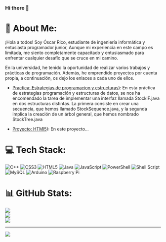 ### Hi there 👋

<!--
**RicoCodetech/RicoCodetech** is a ✨ _special_ ✨ repository because its `README.md` (this file) appears on your GitHub profile.

Here are some ideas to get you started:

- 🔭 I’m currently working on ...
- 🌱 I’m currently learning ...
- 👯 I’m looking to collaborate on ...
- 🤔 I’m looking for help with ...
- 💬 Ask me about ...
- 📫 How to reach me: ...
- 😄 Pronouns: ...
- ⚡ Fun fact: ...
-->


# 💫 About Me:

¡Hola a todos! Soy Óscar Rico, estudiante de ingeniería informática y entusiasta programador junior, Aunque mi experiencia en este campo es limitada, me siento completamente capacitado y entusiasmado para enfrentar cualquier desafío que se cruce en mi camino.

En la universidad, he tenido la oportunidad de realizar varios trabajos y prácticas de programación. Además, he emprendido proyectos por cuenta propia, a continuación, os dejo los enlaces a cada uno de ellos.

- [Practica: Estrategias de programacion y estructuras](https://github.com/RicoCodetech/Estructuras-de-datos)): En esta práctica de estrategias programación y estructuras de datos, se nos ha encomendado la tarea de implementar una interfaz llamada StockIF.java en dos estructuras distintas. La primera consiste en crear una secuencia, que hemos llamado StockSequence.java, y la segunda implica la creación de un árbol general, que hemos nombrado StockTree.java

- [Proyecto: HTMl5](https://github.com/RicoCodetech/web_guia_moscu)): En este proyecto...


# 💻 Tech Stack:
![C++](https://img.shields.io/badge/c++-%2300599C.svg?style=for-the-badge&logo=c%2B%2B&logoColor=white) ![CSS3](https://img.shields.io/badge/css3-%231572B6.svg?style=for-the-badge&logo=css3&logoColor=white) ![HTML5](https://img.shields.io/badge/html5-%23E34F26.svg?style=for-the-badge&logo=html5&logoColor=white) ![Java](https://img.shields.io/badge/java-%23ED8B00.svg?style=for-the-badge&logo=openjdk&logoColor=white) ![JavaScript](https://img.shields.io/badge/javascript-%23323330.svg?style=for-the-badge&logo=javascript&logoColor=%23F7DF1E) ![PowerShell](https://img.shields.io/badge/PowerShell-%235391FE.svg?style=for-the-badge&logo=powershell&logoColor=white) ![Shell Script](https://img.shields.io/badge/shell_script-%23121011.svg?style=for-the-badge&logo=gnu-bash&logoColor=white) ![MySQL](https://img.shields.io/badge/mysql-%2300000f.svg?style=for-the-badge&logo=mysql&logoColor=white) ![Arduino](https://img.shields.io/badge/-Arduino-00979D?style=for-the-badge&logo=Arduino&logoColor=white) ![Raspberry Pi](https://img.shields.io/badge/-RaspberryPi-C51A4A?style=for-the-badge&logo=Raspberry-Pi)
# 📊 GitHub Stats:
![](https://github-readme-stats.vercel.app/api?username=RicoCodetech&theme=prussian&hide_border=false&include_all_commits=false&count_private=false)<br/>
![](https://github-readme-streak-stats.herokuapp.com/?user=RicoCodetech&theme=prussian&hide_border=false)<br/>
![](https://github-readme-stats.vercel.app/api/top-langs/?username=RicoCodetech&theme=prussian&hide_border=false&include_all_commits=false&count_private=false&layout=compact)

---
[![](https://visitcount.itsvg.in/api?id=RicoCodetech&icon=0&color=0)](https://visitcount.itsvg.in)

<!-- Proudly created with GPRM ( https://gprm.itsvg.in ) -->
